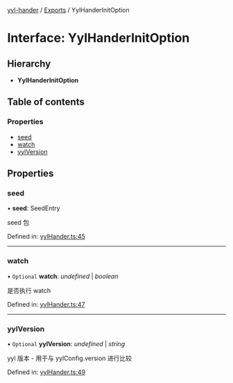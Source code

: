 [yyl-hander](../README.md) / [Exports](../modules.md) / YylHanderInitOption

# Interface: YylHanderInitOption

## Hierarchy

* **YylHanderInitOption**

## Table of contents

### Properties

- [seed](yylhanderinitoption.md#seed)
- [watch](yylhanderinitoption.md#watch)
- [yylVersion](yylhanderinitoption.md#yylversion)

## Properties

### seed

• **seed**: SeedEntry

seed 包

Defined in: [yylHander.ts:45](https://github.com/jackness1208/yyl-hander/blob/7fcda46/src/yylHander.ts#L45)

___

### watch

• `Optional` **watch**: *undefined* \| *boolean*

是否执行 watch

Defined in: [yylHander.ts:47](https://github.com/jackness1208/yyl-hander/blob/7fcda46/src/yylHander.ts#L47)

___

### yylVersion

• `Optional` **yylVersion**: *undefined* \| *string*

yyl 版本 - 用于与 yylConfig.version 进行比较

Defined in: [yylHander.ts:49](https://github.com/jackness1208/yyl-hander/blob/7fcda46/src/yylHander.ts#L49)
